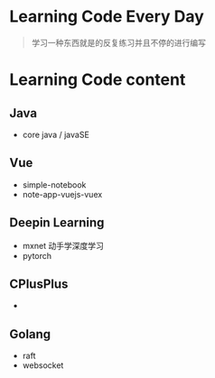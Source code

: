 # Learning Code Every Day

>  学习一种东西就是的反复练习并且不停的进行编写

# Learning Code content

## Java 
- core java / javaSE

## Vue

- simple-notebook
- note-app-vuejs-vuex


## Deepin Learning
- mxnet 动手学深度学习
- pytorch

## CPlusPlus
- 


## Golang
- raft
- websocket